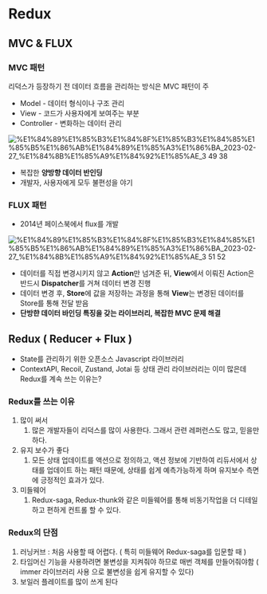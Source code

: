 # Redux

## MVC & FLUX

### MVC 패턴

리덕스가 등장하기 전 데이터 흐름을 관리하는 방식은 MVC 패턴이 주

- Model - 데이터 형식이나 구조 관리
- View - 코드가 사용자에게 보여주는 부분
- Controller - 변화하는 데이터 관리

![%E1%84%89%E1%85%B3%E1%84%8F%E1%85%B3%E1%84%85%E1%85%B5%E1%86%AB%E1%84%89%E1%85%A3%E1%86%BA_2023-02-27_%E1%84%8B%E1%85%A9%E1%84%92%E1%85%AE_3 49 38](https://user-images.githubusercontent.com/91203029/221497950-129c93eb-4ff2-4476-97ec-d779215563a3.png)

- 복잡한 **양방향 데이터 반인딩**
- 개발자, 사용자에게 모두 불편성을 야기

### FLUX 패턴

- 2014년 페이스북에서 flux를 개발

![%E1%84%89%E1%85%B3%E1%84%8F%E1%85%B3%E1%84%85%E1%85%B5%E1%86%AB%E1%84%89%E1%85%A3%E1%86%BA_2023-02-27_%E1%84%8B%E1%85%A9%E1%84%92%E1%85%AE_3 51 52](https://user-images.githubusercontent.com/91203029/221497976-66edf0a0-010a-426f-97ea-ced22b4ffcea.png)

- 데이터를 직접 변경시키지 않고 **Action**만 넘겨준 뒤, **View**에서 이뤄진 Action은 반드시 **Dispatcher**를 거쳐 데이터 변경 진행
- 데이터 변경 후, **Store**에 값을 저장하는 과정을 통해 **View**는 변경된 데이터를 Store를 통해 전달 받음
- **단방햔 데이터 바인딩 특징을 갖는 라이브러리, 복잡한 MVC 문제 해결**

## Redux ( Reducer + Flux )

- State를 관리하기 위한 오픈소스 Javascript 라이브러리
- ContextAPI, Recoil, Zustand, Jotai 등 상태 관리 라이브러리는 이미 많은데 Redux를 계속 쓰는 이유는?

### Redux를 쓰는 이유

1. 많이 써서
   1. 많은 개발자들이 리덕스를 많이 사용한다. 그래서 관련 레퍼런스도 많고, 믿을만 하다.
2. 유지 보수가 좋다
   1. 모든 상태 업데이트를 액션으로 정의하고, 액션 정보에 기반하여 리듀서에서 상태를 업데이트 하는 패턴 때문에, 상태를 쉽게 예측가능하게 하며 유지보수 측면에 긍정적인 효과가 있다.
3. 미들웨어
   1. Redux-saga, Redux-thunk와 같은 미들웨어를 통해 비동기작업을 더 디테일하고 편하게 컨트롤 할 수 있다.

### Redux의 단점

1. 러닝커브 : 처음 사용할 때 어렵다. ( 특히 미들웨어 Redux-saga를 입문할 때 )
2. 타임머신 기능을 사용하려면 불변성을 지켜줘야 하므로 매번 객체를 만들어줘야함 ( immer 라이브러리 사용 으로 불변성을 쉽게 유지할 수 있다)
3. 보일러 플레이트를 많이 쓰게 된다
